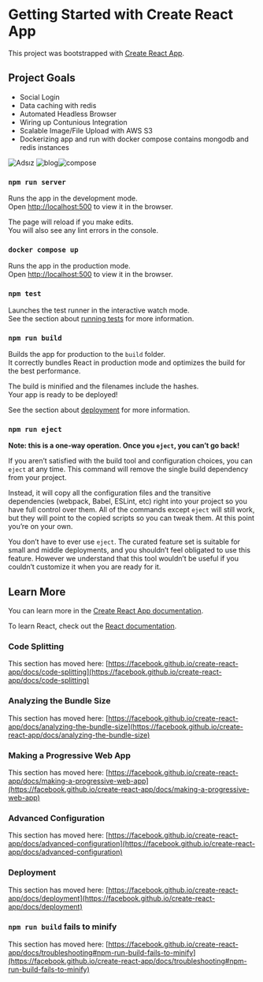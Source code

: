 # Getting Started with Create React App

This project was bootstrapped with [Create React App](https://github.com/facebook/create-react-app).

## Project Goals

* Social Login
* Data caching with redis 
* Automated Headless Browser 
* Wiring up Contunious Integration 
* Scalable Image/File Upload with AWS S3
* Dockerizing app and run with docker compose contains mongodb and redis instances

![Adsız](https://user-images.githubusercontent.com/62605922/153504227-d4ec8458-d4ce-4703-b75c-5368da14f4cd.png)
![blog](https://user-images.githubusercontent.com/62605922/153504235-ae32a660-6c40-47c6-a0b1-1e7e893aed8d.gif)![compose](https://user-images.githubusercontent.com/62605922/157553408-29f4ae9c-e2a9-4152-80b6-0da1f2df3f57.png)



### `npm run server`

Runs the app in the development mode.\
Open [http://localhost:500](http://localhost:5000) to view it in the browser.

The page will reload if you make edits.\
You will also see any lint errors in the console.

### `docker compose up`

Runs the app in the production mode.\
Open [http://localhost:500](http://localhost:5000) to view it in the browser.

### `npm test`

Launches the test runner in the interactive watch mode.\
See the section about [running tests](https://facebook.github.io/create-react-app/docs/running-tests) for more information.

### `npm run build`

Builds the app for production to the `build` folder.\
It correctly bundles React in production mode and optimizes the build for the best performance.

The build is minified and the filenames include the hashes.\
Your app is ready to be deployed!

See the section about [deployment](https://facebook.github.io/create-react-app/docs/deployment) for more information.

### `npm run eject`

**Note: this is a one-way operation. Once you `eject`, you can’t go back!**

If you aren’t satisfied with the build tool and configuration choices, you can `eject` at any time. This command will remove the single build dependency from your project.

Instead, it will copy all the configuration files and the transitive dependencies (webpack, Babel, ESLint, etc) right into your project so you have full control over them. All of the commands except `eject` will still work, but they will point to the copied scripts so you can tweak them. At this point you’re on your own.

You don’t have to ever use `eject`. The curated feature set is suitable for small and middle deployments, and you shouldn’t feel obligated to use this feature. However we understand that this tool wouldn’t be useful if you couldn’t customize it when you are ready for it.

## Learn More

You can learn more in the [Create React App documentation](https://facebook.github.io/create-react-app/docs/getting-started).

To learn React, check out the [React documentation](https://reactjs.org/).

### Code Splitting

This section has moved here: [https://facebook.github.io/create-react-app/docs/code-splitting](https://facebook.github.io/create-react-app/docs/code-splitting)

### Analyzing the Bundle Size

This section has moved here: [https://facebook.github.io/create-react-app/docs/analyzing-the-bundle-size](https://facebook.github.io/create-react-app/docs/analyzing-the-bundle-size)

### Making a Progressive Web App

This section has moved here: [https://facebook.github.io/create-react-app/docs/making-a-progressive-web-app](https://facebook.github.io/create-react-app/docs/making-a-progressive-web-app)

### Advanced Configuration

This section has moved here: [https://facebook.github.io/create-react-app/docs/advanced-configuration](https://facebook.github.io/create-react-app/docs/advanced-configuration)

### Deployment

This section has moved here: [https://facebook.github.io/create-react-app/docs/deployment](https://facebook.github.io/create-react-app/docs/deployment)


### `npm run build` fails to minify

This section has moved here: [https://facebook.github.io/create-react-app/docs/troubleshooting#npm-run-build-fails-to-minify](https://facebook.github.io/create-react-app/docs/troubleshooting#npm-run-build-fails-to-minify)
